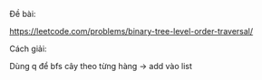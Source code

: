 Đề bài:

https://leetcode.com/problems/binary-tree-level-order-traversal/

Cách giải:

Dùng q để bfs cây theo từng hàng -> add vào list